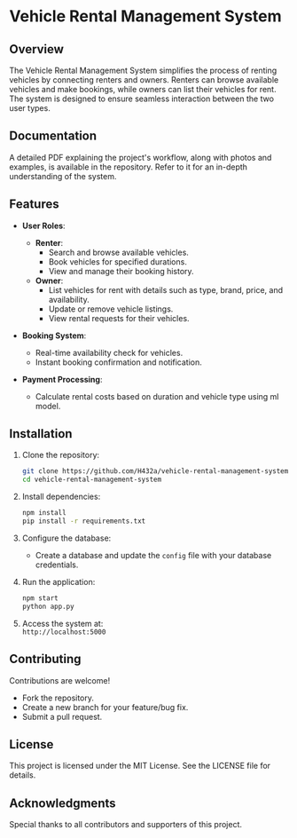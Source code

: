 # Vehicle Rental Management System

## Overview  
The Vehicle Rental Management System simplifies the process of renting vehicles by connecting renters and owners. Renters can browse available vehicles and make bookings, while owners can list their vehicles for rent. The system is designed to ensure seamless interaction between the two user types.

## Documentation 
A detailed PDF explaining the project's workflow, along with photos and examples, is available in the repository. Refer to it for an in-depth understanding of the system.

## Features  

- **User Roles**:  
  - **Renter**:  
    - Search and browse available vehicles.  
    - Book vehicles for specified durations.  
    - View and manage their booking history.  
  - **Owner**:  
    - List vehicles for rent with details such as type, brand, price, and availability.  
    - Update or remove vehicle listings.  
    - View rental requests for their vehicles.  

- **Booking System**:  
  - Real-time availability check for vehicles.  
  - Instant booking confirmation and notification.  

- **Payment Processing**:  
  - Calculate rental costs based on duration and vehicle type using ml model.  


## Installation  

1. Clone the repository:  
   ```bash
   git clone https://github.com/H432a/vehicle-rental-management-system.git
   cd vehicle-rental-management-system
   ```

2. Install dependencies:  
   ```bash
   npm install   
   pip install -r requirements.txt  
   ```

3. Configure the database:  
   - Create a database and update the `config` file with your database credentials.  

4. Run the application:  
   ```bash
   npm start      
   python app.py  
   ```
   
5. Access the system at:  
   `http://localhost:5000`  


## Contributing  
Contributions are welcome!  
- Fork the repository.  
- Create a new branch for your feature/bug fix.  
- Submit a pull request.  

## License  
This project is licensed under the MIT License. See the LICENSE file for details.

## Acknowledgments  
Special thanks to all contributors and supporters of this project.
